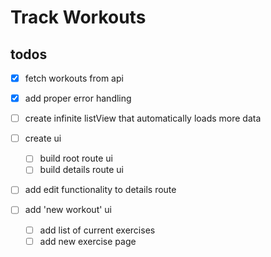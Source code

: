 # Track Workouts

## todos

- [x] fetch workouts from api
- [x] add proper error handling
- [ ] create infinite listView that automatically loads more data
- [ ] create ui
    - [ ] build root route ui
    - [ ] build details route ui

- [ ] add edit functionality to details route

- [ ] add 'new workout' ui
    - [ ] add list of current exercises
    - [ ] add new exercise page